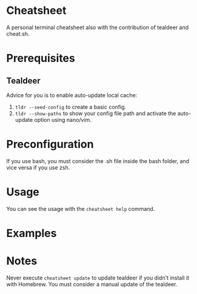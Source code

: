 # Cheatsheet
A personal terminal cheatsheet also with the contribution of tealdeer and cheat.sh.

# Prerequisites

## Tealdeer
Advice for you is to enable auto-update local cache:
1. `tldr --seed-config` to create a basic config.
2. `tldr --show-paths` to show your config file path and activate the auto-update option using nano/vim.

# Preconfiguration
If you use bash, you must consider the .sh file inside the bash folder, and vice versa if you use zsh.

# Usage  
You can see the usage with the `cheatsheet help` command.

# Examples

# Notes 
Never execute `cheatsheet update` to update tealdeer if you didn't install it with Homebrew. You must consider a manual update of the tealdeer.
